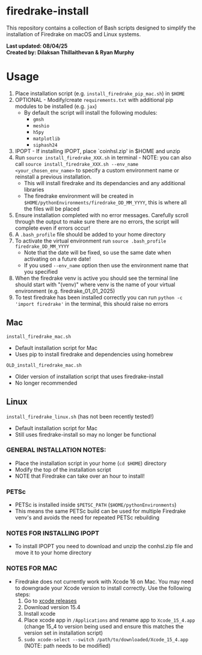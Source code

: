 # firedrake-install
This repository contains a collection of Bash scripts designed to simplify the installation of Firedrake on macOS and Linux systems.

**Last updated: 08/04/25**<br>
**Created by: Dilaksan Thillaithevan & Ryan Murphy** 

# Usage
1. Place installation script (e.g. `install_firedrake_pip_mac.sh`) in `$HOME`
2. OPTIONAL - Modify/create `requirements.txt` with additional pip modules to be installed (e.g. `jax`)
   - By default the script will install the following modules:
     	- `gmsh`
    	- `meshio`
    	- `h5py`
    	- `matplotlib`
    	- `siphash24`
3. IPOPT - If installing IPOPT, place `coinhsl.zip' in $HOME and unzip
4. Run `source install_firedrake_XXX.sh` in terminal - NOTE: you can also call `source install_firedrake_XXX.sh --env_name <your_chosen_env_name>` to specify a custom environment name or reinstall a previous installation.
	- This will install firedrake and its dependancies and any additional libraries
	- The firedrake environment will be created in `$HOME/pythonEnvironments/firedrake_DD_MM_YYYY`, this is where all the files will be placed
5. Ensure installation completed with no error messages. Carefully scroll through the output to make sure there are no errors, the script will complete even if errors occur!
6. A `.bash_profile` file should be added to your home directory
7. To activate the virtual environment run `source .bash_profile firedrake_DD_MM_YYYY`
   - Note that the date will be fixed, so use the same date when activating on a future date!
   - If you used `--env_name` option then use the environment name that you specified
8. When the firedrake venv is active you should see the terminal line should start with "(venv)" where venv is the name of your virtual environment (e.g. firedrake_01_01_2025)
9. To test firedrake has been installed correctly you can run `python -c 'import firedrake'` in the terminal, this should raise no errors


## Mac
`install_firedrake_mac.sh`
- Default installation script for Mac
- Uses pip to install firedrake and dependencies using homebrew

`OLD_install_firedrake_mac.sh`
- Older version of installation script that uses firedrake-install
- No longer recommended

## Linux
`install_firedrake_linux.sh` (has not been recently tested!)
- Default installation script for Mac
- Still uses firedrake-install so may no longer be functional

### GENERAL INSTALLATION NOTES:
- Place the installation script in your home (`cd $HOME`) directory
- Modify the top of the installation script
- NOTE that Firedrake can take over an hour to install!

 ### PETSc
  - PETSc is installed inside `$PETSC_PATH` (`$HOME/pythonEnvironments`)
  - This means the same PETSc build can be used for multiple Firedrake venv's and avoids the need for repeated PETSc rebuilding

### NOTES FOR INSTALLING IPOPT
- To install IPOPT you need to download and unzip the conhsl.zip file and move it to your home directory

### NOTES FOR MAC
- Firedrake does not currently work with Xcode 16 on Mac. You may need to downgrade your Xcode version to install correctly. Use the following steps:
	1. Go to [xcode releases](https://xcodereleases.com/)
    2. Download version 15.4
    3. Install xcode
    4. Place xcode app in `/Applications` and rename app to `Xcode_15_4.app` (change 15_4 to version being used and ensure this matches the version set in installation script)
    5. `sudo xcode-select --switch /path/to/downloaded/Xcode_15_4.app` (NOTE: path needs to be modified)
